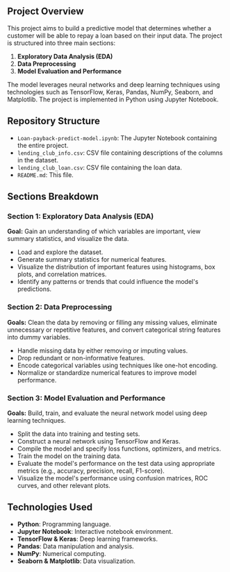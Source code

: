 ## Project Overview

This project aims to build a predictive model that determines whether a customer will be able to repay a loan based on their input data. The project is structured into three main sections:

1. **Exploratory Data Analysis (EDA)**
2. **Data Preprocessing**
3. **Model Evaluation and Performance**

The model leverages neural networks and deep learning techniques using technologies such as TensorFlow, Keras, Pandas, NumPy, Seaborn, and Matplotlib. The project is implemented in Python using Jupyter Notebook.

## Repository Structure

- `Loan-payback-predict-model.ipynb`: The Jupyter Notebook containing the entire project.
- `lending_club_info.csv`: CSV file containing descriptions of the columns in the dataset.
- `lending_club_loan.csv`: CSV file containing the loan data.
- `README.md`: This file.

## Sections Breakdown

### Section 1: Exploratory Data Analysis (EDA)

**Goal:** Gain an understanding of which variables are important, view summary statistics, and visualize the data.

- Load and explore the dataset.
- Generate summary statistics for numerical features.
- Visualize the distribution of important features using histograms, box plots, and correlation matrices.
- Identify any patterns or trends that could influence the model's predictions.

### Section 2: Data Preprocessing

**Goals:** Clean the data by removing or filling any missing values, eliminate unnecessary or repetitive features, and convert categorical string features into dummy variables.

- Handle missing data by either removing or imputing values.
- Drop redundant or non-informative features.
- Encode categorical variables using techniques like one-hot encoding.
- Normalize or standardize numerical features to improve model performance.

### Section 3: Model Evaluation and Performance

**Goals:** Build, train, and evaluate the neural network model using deep learning techniques.

- Split the data into training and testing sets.
- Construct a neural network using TensorFlow and Keras.
- Compile the model and specify loss functions, optimizers, and metrics.
- Train the model on the training data.
- Evaluate the model's performance on the test data using appropriate metrics (e.g., accuracy, precision, recall, F1-score).
- Visualize the model's performance using confusion matrices, ROC curves, and other relevant plots.

## Technologies Used

- **Python**: Programming language.
- **Jupyter Notebook**: Interactive notebook environment.
- **TensorFlow & Keras**: Deep learning frameworks.
- **Pandas**: Data manipulation and analysis.
- **NumPy**: Numerical computing.
- **Seaborn & Matplotlib**: Data visualization.

